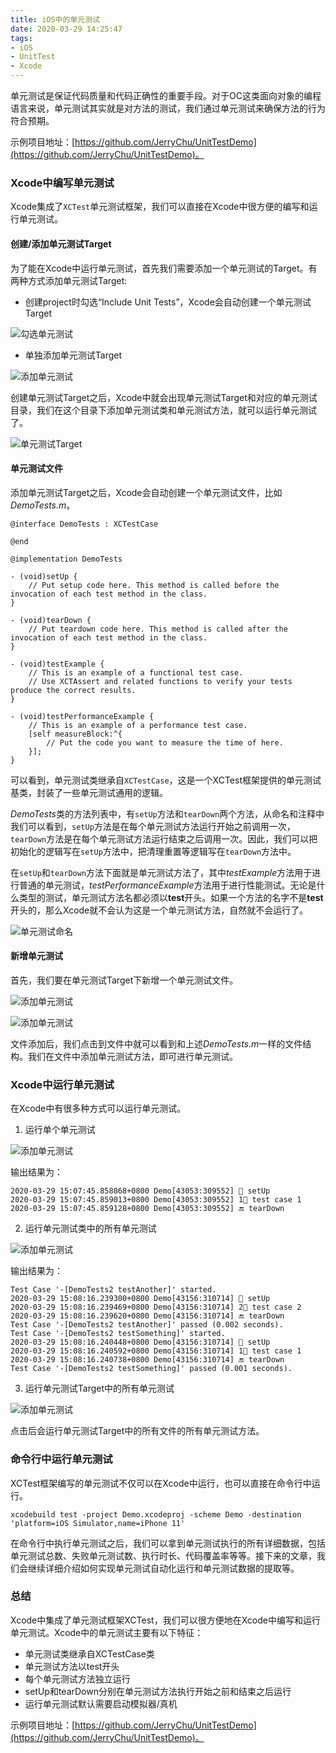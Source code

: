 ```yaml
---
title: iOS中的单元测试
date: 2020-03-29 14:25:47
tags:
- iOS
- UnitTest
- Xcode
---
```


单元测试是保证代码质量和代码正确性的重要手段。对于OC这类面向对象的编程语言来说，单元测试其实就是对方法的测试，我们通过单元测试来确保方法的行为符合预期。

示例项目地址：[https://github.com/JerryChu/UnitTestDemo](https://github.com/JerryChu/UnitTestDemo)。

### Xcode中编写单元测试

Xcode集成了`XCTest`单元测试框架，我们可以直接在Xcode中很方便的编写和运行单元测试。

#### 创建/添加单元测试Target

为了能在Xcode中运行单元测试，首先我们需要添加一个单元测试的Target。有两种方式添加单元测试Target:  

- 创建project时勾选“Include Unit Tests”，Xcode会自动创建一个单元测试Target

![勾选单元测试](https://raw.githubusercontent.com/JerryChu/jerrychu.github.io/master/images/unittest/includeUnitTest.png)

- 单独添加单元测试Target

![添加单元测试](https://raw.githubusercontent.com/JerryChu/jerrychu.github.io/master/images/unittest/newUnitTestTarget.png)

创建单元测试Target之后，Xcode中就会出现单元测试Target和对应的单元测试目录，我们在这个目录下添加单元测试类和单元测试方法，就可以运行单元测试了。

![单元测试Target](https://raw.githubusercontent.com/JerryChu/jerrychu.github.io/master/images/unittest/unitTestTarget.png)


#### 单元测试文件

添加单元测试Target之后，Xcode会自动创建一个单元测试文件，比如*DemoTests.m*。

```
@interface DemoTests : XCTestCase

@end

@implementation DemoTests

- (void)setUp {
    // Put setup code here. This method is called before the invocation of each test method in the class.
}

- (void)tearDown {
    // Put teardown code here. This method is called after the invocation of each test method in the class.
}

- (void)testExample {
    // This is an example of a functional test case.
    // Use XCTAssert and related functions to verify your tests produce the correct results.
}

- (void)testPerformanceExample {
    // This is an example of a performance test case.
    [self measureBlock:^{
        // Put the code you want to measure the time of here.
    }];
}
```

可以看到，单元测试类继承自`XCTestCase`，这是一个XCTest框架提供的单元测试基类，封装了一些单元测试通用的逻辑。  

*DemoTests*类的方法列表中，有`setUp`方法和`tearDown`两个方法，从命名和注释中我们可以看到，`setUp`方法是在每个单元测试方法运行开始之前调用一次，`tearDown`方法是在每个单元测试方法运行结束之后调用一次。因此，我们可以把初始化的逻辑写在`setUp`方法中，把清理重置等逻辑写在`tearDown`方法中。  

在`setUp`和`tearDown`方法下面就是单元测试方法了，其中*testExample*方法用于进行普通的单元测试，*testPerformanceExample*方法用于进行性能测试。无论是什么类型的测试，单元测试方法名都必须以**test**开头。如果一个方法的名字不是**test**开头的，那么Xcode就不会认为这是一个单元测试方法，自然就不会运行了。

![单元测试命名](https://raw.githubusercontent.com/JerryChu/jerrychu.github.io/master/images/unittest/name.png)


#### 新增单元测试

首先，我们要在单元测试Target下新增一个单元测试文件。

![添加单元测试](https://raw.githubusercontent.com/JerryChu/jerrychu.github.io/master/images/unittest/newFile.png)

![添加单元测试](https://raw.githubusercontent.com/JerryChu/jerrychu.github.io/master/images/unittest/addFile.png)

文件添加后，我们点击到文件中就可以看到和上述*DemoTests.m*一样的文件结构。我们在文件中添加单元测试方法，即可进行单元测试。

### Xcode中运行单元测试

在Xcode中有很多种方式可以运行单元测试。

1. 运行单个单元测试

![添加单元测试](https://raw.githubusercontent.com/JerryChu/jerrychu.github.io/master/images/unittest/runSingle.png)

输出结果为：

```
2020-03-29 15:07:45.858868+0800 Demo[43053:309552] 🎉 setUp
2020-03-29 15:07:45.859013+0800 Demo[43053:309552] 1⃣️ test case 1
2020-03-29 15:07:45.859128+0800 Demo[43053:309552] 🔚 tearDown
```

2. 运行单元测试类中的所有单元测试

![添加单元测试](https://raw.githubusercontent.com/JerryChu/jerrychu.github.io/master/images/unittest/runMulti.png)

输出结果为：

```
Test Case '-[DemoTests2 testAnother]' started.
2020-03-29 15:08:16.239300+0800 Demo[43156:310714] 🎉 setUp
2020-03-29 15:08:16.239469+0800 Demo[43156:310714] 2⃣️ test case 2
2020-03-29 15:08:16.239620+0800 Demo[43156:310714] 🔚 tearDown
Test Case '-[DemoTests2 testAnother]' passed (0.002 seconds).
Test Case '-[DemoTests2 testSomething]' started.
2020-03-29 15:08:16.240448+0800 Demo[43156:310714] 🎉 setUp
2020-03-29 15:08:16.240592+0800 Demo[43156:310714] 1⃣️ test case 1
2020-03-29 15:08:16.240738+0800 Demo[43156:310714] 🔚 tearDown
Test Case '-[DemoTests2 testSomething]' passed (0.001 seconds).
```

3. 运行单元测试Target中的所有单元测试

![添加单元测试](https://raw.githubusercontent.com/JerryChu/jerrychu.github.io/master/images/unittest/runAll.png)

点击后会运行单元测试Target中的所有文件的所有单元测试方法。

### 命令行中运行单元测试

XCTest框架编写的单元测试不仅可以在Xcode中运行，也可以直接在命令行中运行。

```
xcodebuild test -project Demo.xcodeproj -scheme Demo -destination 'platform=iOS Simulator,name=iPhone 11'
```

在命令行中执行单元测试之后，我们可以拿到单元测试执行的所有详细数据，包括单元测试总数、失败单元测试数、执行时长、代码覆盖率等等。接下来的文章，我们会继续详细介绍如何实现单元测试自动化运行和单元测试数据的提取等。

### 总结

Xcode中集成了单元测试框架XCTest，我们可以很方便地在Xcode中编写和运行单元测试。Xcode中的单元测试主要有以下特征：

- 单元测试类继承自XCTestCase类
- 单元测试方法以test开头
- 每个单元测试方法独立运行
- setUp和tearDown分别在单元测试方法执行开始之前和结束之后运行
- 运行单元测试默认需要启动模拟器/真机


示例项目地址：[https://github.com/JerryChu/UnitTestDemo](https://github.com/JerryChu/UnitTestDemo)。